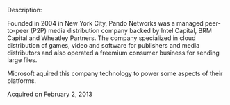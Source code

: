 Description:

Founded in 2004 in New York City, Pando Networks was a managed peer-to-peer (P2P) media distribution company backed by Intel Capital, BRM Capital and Wheatley Partners. The company specialized in cloud distribution of games, video and software for publishers and media distributors and also operated a freemium consumer business for sending large files.

Microsoft aquired this company technology to power some aspects of their platforms. 

Acquired on February 2, 2013